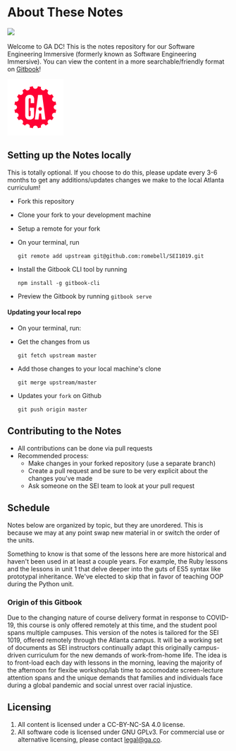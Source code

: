 # About These Notes

![](https://user-images.githubusercontent.com/13144457/114315897-ecf26a00-9ab5-11eb-9a19-d6f14c261c73.jpg)

Welcome to GA DC! This is the notes repository for our Software Engineering Immersive \(formerly known as Software Engineering Immersive\). You can view the content in a more searchable/friendly format on [Gitbook](https://romebell.gitbook.io/sei-412/)!

![GA Logo](.gitbook/assets/ga_cog.png)

## Setting up the Notes locally

This is totally optional. If you choose to do this, please update every 3-6 months to get any additions/updates changes we make to the local Atlanta curriculum!

* Fork this repository
* Clone your fork to your development machine
* Setup a remote for your fork
* On your terminal, run 

  ```text
  git remote add upstream git@github.com:romebell/SEI1019.git
  ```

* Install the Gitbook CLI tool by running 

  ```text
  npm install -g gitbook-cli
  ```

* Preview the Gitbook by running `gitbook serve`

#### Updating your local repo

* On your terminal, run:
* Get the changes from us

  ```text
  git fetch upstream master
  ```

* Add those changes to your local machine's clone

  ```text
  git merge upstream/master
  ```

* Updates your `fork` on Github

  ```text
  git push origin master
  ```

## Contributing to the Notes

* All contributions can be done via pull requests
* Recommended process:
  * Make changes in your forked repository \(use a separate branch\)
  * Create a pull request and be sure to be very explicit about the changes you've made
  * Ask someone on the SEI team to look at your pull request

## Schedule

Notes below are organized by topic, but they are unordered. This is because we may at any point swap new material in or switch the order of the units.

Something to know is that some of the lessons here are more historical and haven't been used in at least a couple years. For example, the Ruby lessons and the lessons in unit 1 that delve deeper into the guts of ES5 syntax like prototypal inheritance. We've elected to skip that in favor of teaching OOP during the Python unit.

### Origin of this Gitbook

Due to the changing nature of course delivery format in response to COVID-19, this course is only offered remotely at this time, and the student pool spans multiple campuses. This version of the notes is tailored for the SEI 1019, offered remotely through the Atlanta campus. It will be a working set of documents as SEI instructors continually adapt this originally campus-driven curriculum for the new demands of work-from-home life. The idea is to front-load each day with lessons in the morning, leaving the majority of the afternoon for flexibe workshop/lab time to accomodate screen-lecture attention spans and the unique demands that families and individuals face during a global pandemic and social unrest over racial injustice.

## Licensing

1. All content is licensed under a CC-BY-NC-SA 4.0 license.
2. All software code is licensed under GNU GPLv3. For commercial use or alternative licensing, please contact legal@ga.co.

